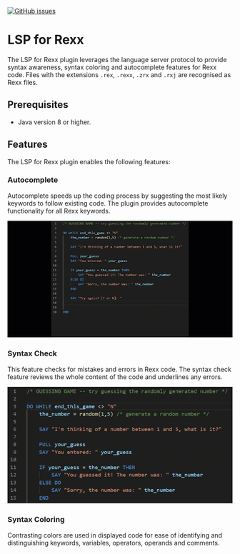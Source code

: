 [![GitHub issues](https://img.shields.io/github/issues-raw/BroadcomMFD/rexx-language-support)](https://github.com/BroadcomMFD/rexx-language-support/issues)

# LSP for Rexx

The LSP for Rexx plugin leverages the language server protocol to provide syntax awareness, syntax coloring and autocomplete features for Rexx code. Files with the extensions `.rex`, `.rexx`, `.zrx` and `.rxj` are recognised as Rexx files.

## Prerequisites

* Java version 8 or higher.

## Features

The LSP for Rexx plugin enables the following features:

### Autocomplete

Autocomplete speeds up the coding process by suggesting the most likely keywords to follow existing code. The plugin provides autocomplete functionality for all Rexx keywords.

![Autocomplete](/images/rexx-autocomplete.gif)

### Syntax Check

This feature checks for mistakes and errors in Rexx code. The syntax check feature reviews the whole content of the code and underlines any errors.

![Autocomplete](/images/rexx-syncheck.gif)

### Syntax Coloring

Contrasting colors are used in displayed code for ease of identifying and distinguishing keywords, variables, operators, operands and comments.
